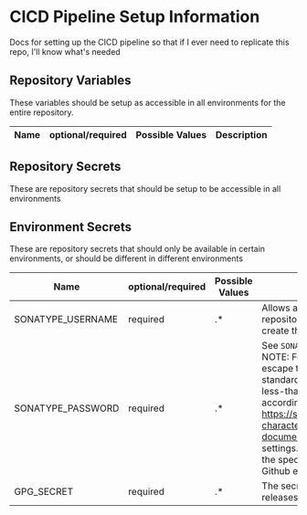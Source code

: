# CICD Pipeline Setup Information

Docs for setting up the CICD pipeline so that if I ever need to replicate this repo, I'll know what's needed

## Repository Variables

These variables should be setup as accessible in all environments for the entire repository.

| Name | optional/required | Possible Values | Description | 
| ---- | ----------------- | --------------- | ----------- |

## Repository Secrets

These are repository secrets that should be setup to be accessible in all environments

## Environment Secrets

These are repository secrets that should only be available in certain environments, or should be different in different environments

| Name | optional/required | Possible Values | Description | 
| ---- | ----------------- | --------------- | ----------- |
| SONATYPE_USERNAME | required | .* | Allows authentication and publishing to the sonatype repository. Should be the JIRA username used to create the repo in https://issues.sonatype.org/ |
| SONATYPE_PASSWORD | required | .* | See `SONATYPE_USERNAME`. Should be the JIRA password. NOTE: For your local settings.xml file, you'll need to escape the following characters according to standard XML escape rules: quote ("), apostrophe ('), less-than (<)\, greather than (>) and ampersand (&) according to https://stackoverflow.com/questions/1091945/what-characters-do-i-need-to-escape-in-xml-documents. The github action for creating the settings.xml file will do this for you, and so encoding the special characters before saving them into the Github environment is not necessary. |
| GPG_SECRET | required | .* | The secret used to sign the GPG key used for signing releases to Maven central. |
